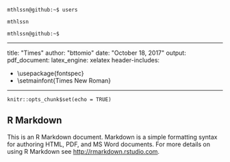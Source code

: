 ```
mthlssn@github:~$ users

mthlssn

mthlssn@github:~$ 
```

---
title: "Times"
author: "bttomio"
date: "October 18, 2017"
output: 
  pdf_document:
    latex_engine: xelatex
header-includes:
  - \usepackage{fontspec}
  - \setmainfont{Times New Roman}
---

```{r setup, include=FALSE}
knitr::opts_chunk$set(echo = TRUE)
```

## R Markdown

This is an R Markdown document. Markdown is a simple formatting syntax for authoring HTML, PDF, and MS Word documents. For more details on using R Markdown see <http://rmarkdown.rstudio.com>.